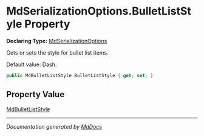 # MdSerializationOptions.BulletListStyle Property

**Declaring Type:** [MdSerializationOptions](../index.md)

Gets or sets the style for bullet list items.

Default value: Dash.

```csharp
public MdBulletListStyle BulletListStyle { get; set; }
```

## Property Value

[MdBulletListStyle](../../MdBulletListStyle/index.md)

___

*Documentation generated by [MdDocs](https://github.com/ap0llo/mddocs)*
